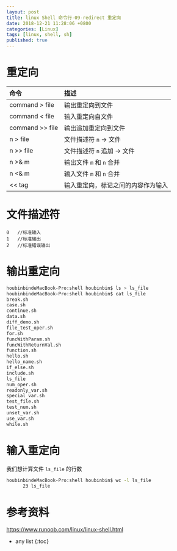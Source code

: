 ```yaml
---
layout: post
title: linux Shell 命令行-09-redirect 重定向
date: 2018-12-21 11:28:06 +0800
categories: [Linux]
tags: [linux, shell, sh]
published: true
---
```


# 重定向

| 命令         |   描述        |
| :------------ |:----------    |
| command > file  | 输出重定向到文件    |
| command < file  | 输入重定向自文件    |
| command >> file | 输出追加重定向到文件 |
| n > file        | 文件描述符 `n` -> 文件 |
| n >> file       | 文件描述符 `n` 追加 -> 文件 |
| n >& m         | 输出文件 `m` 和 `n` 合并 |
| n <& m         | 输入文件 `m` 和 `n` 合并  |
| << tag         | 输入重定向，标记之间的内容作为输入 |

# 文件描述符

```
0   //标准输入
1   //标准输出
2   //标准错误输出
```

# 输出重定向

```bash
houbinbindeMacBook-Pro:shell houbinbin$ ls > ls_file
houbinbindeMacBook-Pro:shell houbinbin$ cat ls_file
break.sh
case.sh
continue.sh
data.sh
diff_demo.sh
file_test_oper.sh
for.sh
funcWithParam.sh
funcWithReturnVal.sh
function.sh
hello.sh
hello_name.sh
if_else.sh
include.sh
ls_file
num_oper.sh
readonly_var.sh
special_var.sh
test_file.sh
test_num.sh
unset_var.sh
use_var.sh
while.sh
```

# 输入重定向

我们想计算文件 ```ls_file``` 的行数

```bash
houbinbindeMacBook-Pro:shell houbinbin$ wc -l ls_file
      23 ls_file
```

# 参考资料

https://www.runoob.com/linux/linux-shell.html

* any list
{:toc}